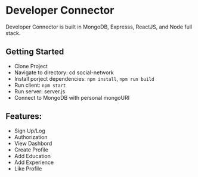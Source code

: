 # Developer Connector
Developer Connector is built in MongoDB, Expresss, ReactJS, and Node full stack. 

## Getting Started
   - Clone Project
   - Navigate to directory: cd social-network
   - Install porject dependencies: `npm install`, `npm run build`
   - Run client: `npm start`
   - Run server: server.js
   - Connect to MongoDB with personal mongoURI 

## Features: 
   - Sign Up/Log 
   - Authorization
   - View Dashbord
   - Create Profile
   - Add Education
   - Add Experience
   - Like Profile


